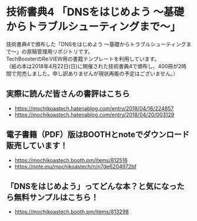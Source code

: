 # 技術書典4 「DNSをはじめよう ～基礎からトラブルシューティングまで～」

技術書典4で頒布した「DNSをはじめよう ～基礎からトラブルシューティングまで～」の原稿管理用リポジトリです。  
TechBoosterのRe:VIEW用の書籍テンプレートを利用しています。  
（紙の本は2018年4月22日(日)に開催された技術書典4で頒布し、400冊が2時間で完売しました。申し訳ありませんが現状再販の予定はございません。）

## 実際に読んだ皆さんの書評はこちら  
* https://mochikoastech.hatenablog.com/entry/2018/04/16/224857
* https://mochikoastech.hatenablog.com/entry/2018/04/20/003129

## 電子書籍（PDF）版はBOOTHとnoteでダウンロード販売しています！
* https://mochikoastech.booth.pm/items/812516
* https://note.mu/mochikoastech/n/n7de6204972bf

## 「DNSをはじめよう」ってどんな本？と気になったら無料サンプルはこちら！
* https://mochikoastech.booth.pm/items/813298
